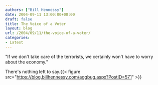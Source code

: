 ```yaml
---
authors: ["Bill Hennessy"]
date: 2004-09-11 13:00:00+00:00
draft: false
title: The Voice of a Voter
layout: blog
url: /2004/09/11/the-voice-of-a-voter/
categories:
- Latest
---
```


"If we don't take care of the terrorists, we certainly won't have to worry about the economy."   
  
There's nothing left to say.{{< figure src="https://blog.billhennessy.com/aggbug.aspx?PostID=571" >}}

